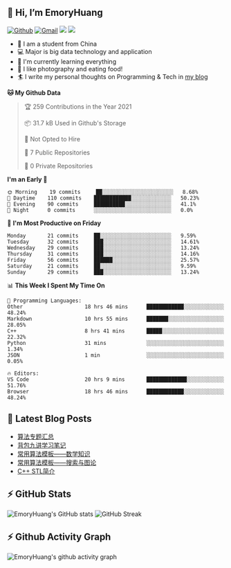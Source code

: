## 👋 Hi, I’m EmoryHuang
[![Github](https://img.shields.io/badge/-Github-000?style=flat&logo=Github&logoColor=white)](https://github.com/emoryhuang)
[![Gmail](https://img.shields.io/badge/-Gmail-c14438?style=flat&logo=Gmail&logoColor=white)](mailto:vunihbolvep@gmail.com)
![](https://komarev.com/ghpvc/?username=EmoryHuang)
![](https://img.shields.io/badge/build-passing-brightgreen)
- 🧐 I am a student from China
- 💻 Major is big data technology and application
- 🌱 I'm currently learning everything
- 👯 I like photography and eating food!
- 🏄‍ I write my personal thoughts on Programming & Tech in [my blog](emoryhuang.github.io)

<!--START_SECTION:waka-->
**🐱 My Github Data** 

> 🏆 259 Contributions in the Year 2021
 > 
> 📦 31.7 kB Used in Github's Storage 
 > 
> 🚫 Not Opted to Hire
 > 
> 📜 7 Public Repositories 
 > 
> 🔑 0 Private Repositories  
 > 
**I'm an Early 🐤** 

```text
🌞 Morning    19 commits     ██░░░░░░░░░░░░░░░░░░░░░░░   8.68% 
🌆 Daytime    110 commits    ████████████░░░░░░░░░░░░░   50.23% 
🌃 Evening    90 commits     ██████████░░░░░░░░░░░░░░░   41.1% 
🌙 Night      0 commits      ░░░░░░░░░░░░░░░░░░░░░░░░░   0.0%

```
📅 **I'm Most Productive on Friday** 

```text
Monday       21 commits     ██░░░░░░░░░░░░░░░░░░░░░░░   9.59% 
Tuesday      32 commits     ███░░░░░░░░░░░░░░░░░░░░░░   14.61% 
Wednesday    29 commits     ███░░░░░░░░░░░░░░░░░░░░░░   13.24% 
Thursday     31 commits     ███░░░░░░░░░░░░░░░░░░░░░░   14.16% 
Friday       56 commits     ██████░░░░░░░░░░░░░░░░░░░   25.57% 
Saturday     21 commits     ██░░░░░░░░░░░░░░░░░░░░░░░   9.59% 
Sunday       29 commits     ███░░░░░░░░░░░░░░░░░░░░░░   13.24%

```


📊 **This Week I Spent My Time On** 

```text
💬 Programming Languages: 
Other                    18 hrs 46 mins      ████████████░░░░░░░░░░░░░   48.24% 
Markdown                 10 hrs 55 mins      ███████░░░░░░░░░░░░░░░░░░   28.05% 
C++                      8 hrs 41 mins       █████░░░░░░░░░░░░░░░░░░░░   22.32% 
Python                   31 mins             ░░░░░░░░░░░░░░░░░░░░░░░░░   1.34% 
JSON                     1 min               ░░░░░░░░░░░░░░░░░░░░░░░░░   0.05%

🔥 Editors: 
VS Code                  20 hrs 9 mins       █████████████░░░░░░░░░░░░   51.76% 
Browser                  18 hrs 46 mins      ████████████░░░░░░░░░░░░░   48.24%

```


<!--END_SECTION:waka-->

## 📕 Latest Blog Posts
<!-- STACKOVERFLOW:START -->
- [算法专题汇总](https://emoryhuang.cn/blog/1603169503.html)
- [背包九讲学习笔记](https://emoryhuang.cn/blog/381047778.html)
- [常用算法模板——数学知识](https://emoryhuang.cn/blog/1328337473.html)
- [常用算法模板——搜索与图论](https://emoryhuang.cn/blog/4096131275.html)
- [C++ STL简介](https://emoryhuang.cn/blog/1876408705.html)
<!-- STACKOVERFLOW:END -->

## ⚡ GitHub Stats
![EmoryHuang's GitHub stats](https://github-readme-stats.vercel.app/api?username=EmoryHuang&show_icons=true&theme=tokyonight)
![GitHub Streak](https://github-readme-streak-stats.herokuapp.com/?user=EmoryHuang&theme=tokyonight)


## ⚡ Github Activity Graph
![EmoryHuang's github activity graph](https://activity-graph.herokuapp.com/graph?username=EmoryHuang&theme=dracula)

<!---
EmoryHuang/EmoryHuang is a ✨ special ✨ repository because its `README.md` (this file) appears on your GitHub profile.
You can click the Preview link to take a look at your changes.
--->

